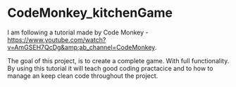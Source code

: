 # CodeMonkey_kitchenGame
I am following a tutorial made by Code Monkey -  https://www.youtube.com/watch?v=AmGSEH7QcDg&amp;ab_channel=CodeMonkey. 

The goal of this project, is to create a complete game. With full functionality. 
By using this tutorial it will teach good coding practacice and to how to manage an keep clean code throughout the project.

